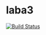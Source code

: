 # laba3
[![Build Status](https://travis-ci.com/ilyalarionov/laba3.svg?branch=master)](https://travis-ci.com/ilyalarionov/laba3)
